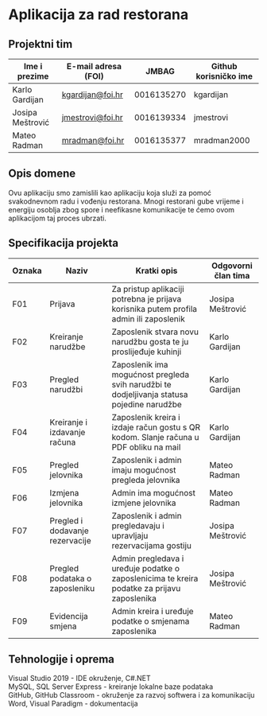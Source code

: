# Aplikacija za rad restorana

## Projektni tim

Ime i prezime | E-mail adresa (FOI) | JMBAG | Github korisničko ime
------------  | ------------------- | ----- | ---------------------
Karlo Gardijan | kgardijan@foi.hr | 0016135270 | kgardijan
Josipa Meštrović | jmestrovi@foi.hr | 0016139334 | jmestrovi
Mateo Radman | mradman@foi.hr | 0016135377 | mradman2000

## Opis domene
Ovu aplikaciju smo zamislili kao aplikaciju koja služi za pomoć svakodnevnom radu i vođenju restorana. Mnogi restorani gube vrijeme i energiju osoblja zbog spore i neefikasne komunikacije te ćemo ovom aplikacijom taj proces ubrzati.

## Specifikacija projekta


Oznaka | Naziv | Kratki opis | Odgovorni član tima
------ | ----- | ----------- | -------------------
F01 | Prijava | Za pristup aplikaciji potrebna je prijava korisnika putem profila admin ili zaposlenik | Josipa Meštrović
F02 |  Kreiranje narudžbe | Zaposlenik stvara novu narudžbu gosta te ju proslijeđuje kuhinji | Karlo Gardijan
F03 |  Pregled narudžbi | Zaposlenik ima mogućnost pregleda svih narudžbi te dodjeljivanja statusa pojedine narudžbe | Karlo Gardijan
F04 |  Kreiranje i izdavanje računa | Zaposlenik kreira i izdaje račun gostu s QR kodom. Slanje računa u PDF obliku na mail  | Karlo Gardijan
F05 |  Pregled jelovnika | Zaposlenik i admin imaju mogućnost pregleda jelovnika | Mateo Radman
F06 |  Izmjena jelovnika | Admin ima mogućnost izmjene jelovnika | Mateo Radman
F07 |  Pregled i dodavanje rezervacije | Zaposlenik i admin pregledavaju i upravljaju rezervacijama gostiju | Josipa Meštrović
F08 |  Pregled podataka o zaposleniku | Admin pregledava i uređuje podatke o zaposlenicima te kreira podatke za prijavu zaposlenika | Josipa Meštrović
F09 |  Evidencija smjena | Admin kreira i uređuje podatke o smjenama zaposlenika | Mateo Radman

## Tehnologije i oprema
Visual Studio 2019 - IDE okruženje, C#.NET                                                                                                                                       
MySQL, SQL Server Express - kreiranje lokalne baze podataka                                                                                                                       
GitHub, GitHub Classroom - okruženje za razvoj softwera i za komunikaciju                                                                                                         
Word, Visual Paradigm - dokumentacija                                                

